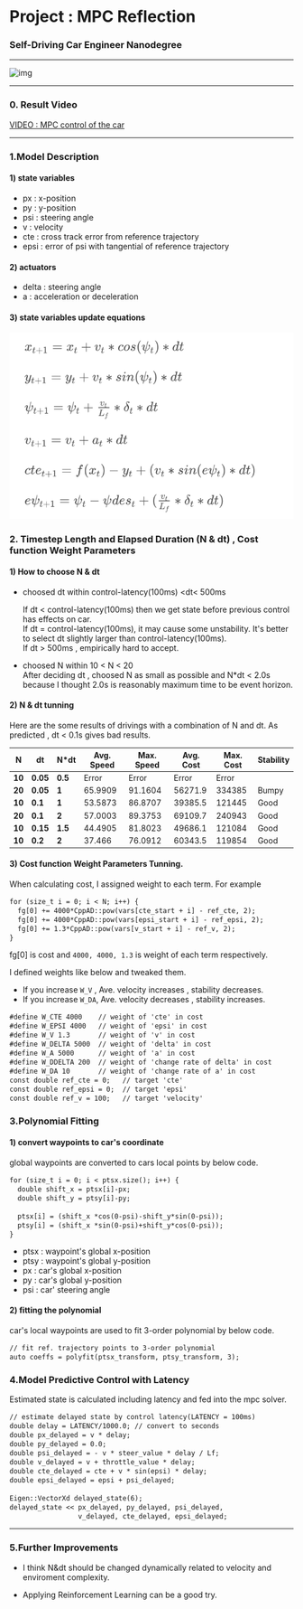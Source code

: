 
# Project : **MPC Reflection**
### Self-Driving Car Engineer Nanodegree
---
![img](https://github.com/ksjgh/SDCND/blob/master/Term2_Robotics_Sensor_Fusion/05_Project_MPC_Control/reflection_img/MPC_Project.PNG)

---

### 0. Result Video<br>
[VIDEO : MPC control of the car](https://youtu.be/giFZAdzGf6o)<br>

---

### 1.Model Description
#### 1) state variables
* px : x-position<br>
* py : y-position<br>
* psi : steering angle<br>
* v : velocity<br>
* cte : cross track error from reference trajectory <br>
* epsi : error of psi with tangential of reference trajectory<br>

#### 2) actuators
* delta : steering angle<br>
* a : acceleration or deceleration<br>


#### 3) state variables update equations
![img](reflection_img/update_equation.png)


### 2. Timestep Length and Elapsed Duration (N & dt) , Cost function Weight Parameters
#### 1) How to choose N & dt
* choosed dt within control-latency(100ms) <dt< 500ms

  If dt < control-latency(100ms) then we get state before previous control has effects on car.<br>
  If dt = control-latency(100ms), it may cause some unstability. It's better to select dt slightly larger than  control-latency(100ms).<br>
  If dt > 500ms , empirically hard to accept.


* choosed N within  10 < N < 20 <br>
After deciding dt , choosed N as small as possible and N*dt < 2.0s because I thought 2.0s is reasonably maximum time to be event horizon.

#### 2) N & dt tunning
Here are the some results of drivings with a combination of N and dt.
As predicted , dt < 0.1s gives bad results.

| **N**  | **dt**   | **N\*dt** | **Avg. Speed** | **Max. Speed** | **Avg. Cost** | **Max. Cost** | **Stability** |
| ------ | -------- | --------- | -------------- | -------------- | ------------- | ------------- | ------------- |
| **10** | **0.05** | **0.5**   | Error          | Error          | Error         | Error         |               |
| **20** | **0.05** | **1**     | 65.9909        | 91.1604        | 56271.9       | 334385        | Bumpy         |
| **10** | **0.1**  | **1**     | 53.5873        | 86.8707        | 39385.5       | 121445        | Good     |
| **20** | **0.1**  | **2**     | 57.0003        | 89.3753        | 69109.7       | 240943        | Good     |
| **10** | **0.15** | **1.5**   | 44.4905        | 81.8023        | 49686.1       | 121084        | Good     |
| **10** | **0.2**  | **2**     | 37.466         | 76.0912        | 60343.5       | 119854        | Good     |

#### 3) Cost function Weight Parameters Tunning.
When calculating cost, I assigned weight to each term.
For example
```
for (size_t i = 0; i < N; i++) {
  fg[0] += 4000*CppAD::pow(vars[cte_start + i] - ref_cte, 2);
  fg[0] += 4000*CppAD::pow(vars[epsi_start + i] - ref_epsi, 2);
  fg[0] += 1.3*CppAD::pow(vars[v_start + i] - ref_v, 2);
}
```
fg[0] is cost and `4000, 4000, 1.3` is weight of each term respectively.

I defined weights like below and tweaked them.
* If you increase `W_V` , Ave. velocity increases , stability decreases.
* If you increase `W_DA`, Ave. velocity decreases , stability increases.

```
#define W_CTE 4000    // weight of 'cte' in cost
#define W_EPSI 4000   // weight of 'epsi' in cost
#define W_V 1.3       // weight of 'v' in cost
#define W_DELTA 5000  // weight of 'delta' in cost
#define W_A 5000      // weight of 'a' in cost
#define W_DDELTA 200  // weight of 'change rate of delta' in cost
#define W_DA 10       // weight of 'change rate of a' in cost
const double ref_cte = 0;   // target 'cte'
const double ref_epsi = 0;  // target 'epsi'
const double ref_v = 100;   // target 'velocity'

```

### 3.Polynomial Fitting

#### 1) convert waypoints to car's coordinate
global waypoints are converted to cars local points by below code.
```
for (size_t i = 0; i < ptsx.size(); i++) {
  double shift_x = ptsx[i]-px;
  double shift_y = ptsy[i]-py;

  ptsx[i] = (shift_x *cos(0-psi)-shift_y*sin(0-psi));
  ptsy[i] = (shift_x *sin(0-psi)+shift_y*cos(0-psi));
}
```
* ptsx : waypoint's global x-position
* ptsy : waypoint's global y-position
* px : car's global x-position
* py : car's global y-position
* psi : car' steering angle

#### 2) fitting the polynomial
car's local waypoints are used to fit 3-order polynomial by below code.
```
// fit ref. trajectory points to 3-order polynomial
auto coeffs = polyfit(ptsx_transform, ptsy_transform, 3);
```

### 4.Model Predictive Control with Latency
Estimated state is calculated including latency and fed into the mpc solver.

```
// estimate delayed state by control latency(LATENCY = 100ms)
double delay = LATENCY/1000.0; // convert to seconds
double px_delayed = v * delay;
double py_delayed = 0.0;
double psi_delayed = - v * steer_value * delay / Lf;
double v_delayed = v + throttle_value * delay;
double cte_delayed = cte + v * sin(epsi) * delay;
double epsi_delayed = epsi + psi_delayed;

Eigen::VectorXd delayed_state(6);
delayed_state << px_delayed, py_delayed, psi_delayed,
                 v_delayed, cte_delayed, epsi_delayed;
```


---

### 5.Further Improvements
* I think N&dt should be changed dynamically related to velocity and enviroment complexity.<br>

* Applying Reinforcement Learning can be a good try.
